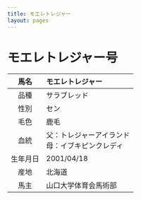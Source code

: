 ```yaml
---
title: モエレトレジャー
layout: pages
---
```


# モエレトレジャー号

|馬名|モエレトレジャー|
|:---:|:---|
|品種| サラブレッド |
|性別|セン
|毛色|鹿毛|
|血統|父：トレジャーアイランド<br>母：イブキピンクレディ|
|生年月日|2001/04/18|
|産地|北海道|
|馬主|山口大学体育会馬術部|
